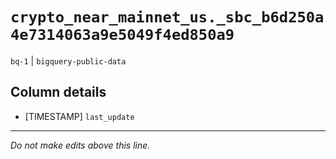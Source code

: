 # `crypto_near_mainnet_us._sbc_b6d250a4e7314063a9e5049f4ed850a9`
`bq-1` | `bigquery-public-data`

## Column details
* [TIMESTAMP] `last_update`

-------------------------------------------------------------------------------
*Do not make edits above this line.*
